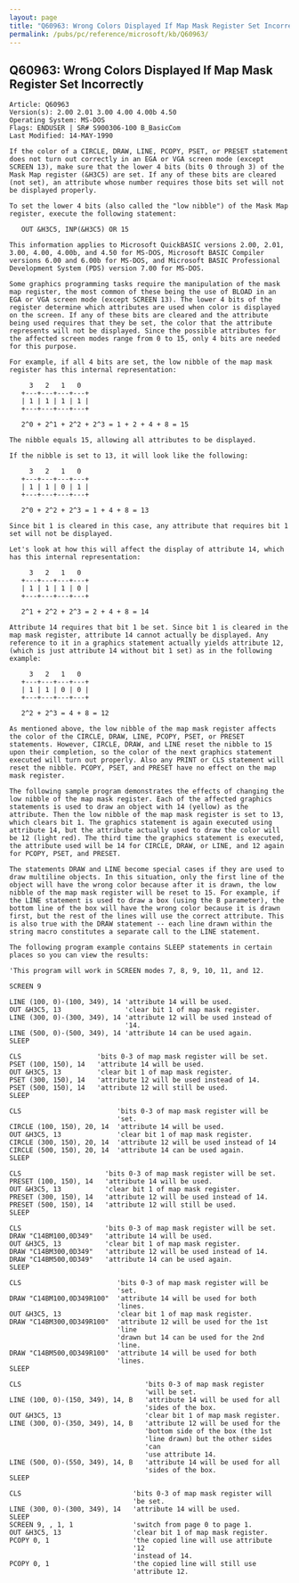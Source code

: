 ```yaml
---
layout: page
title: "Q60963: Wrong Colors Displayed If Map Mask Register Set Incorrectly"
permalink: /pubs/pc/reference/microsoft/kb/Q60963/
---
```


## Q60963: Wrong Colors Displayed If Map Mask Register Set Incorrectly

	Article: Q60963
	Version(s): 2.00 2.01 3.00 4.00 4.00b 4.50
	Operating System: MS-DOS
	Flags: ENDUSER | SR# S900306-100 B_BasicCom
	Last Modified: 14-MAY-1990
	
	If the color of a CIRCLE, DRAW, LINE, PCOPY, PSET, or PRESET statement
	does not turn out correctly in an EGA or VGA screen mode (except
	SCREEN 13), make sure that the lower 4 bits (bits 0 through 3) of the
	Mask Map register (&H3C5) are set. If any of these bits are cleared
	(not set), an attribute whose number requires those bits set will not
	be displayed properly.
	
	To set the lower 4 bits (also called the "low nibble") of the Mask Map
	register, execute the following statement:
	
	   OUT &H3C5, INP(&H3C5) OR 15
	
	This information applies to Microsoft QuickBASIC versions 2.00, 2.01,
	3.00, 4.00, 4.00b, and 4.50 for MS-DOS, Microsoft BASIC Compiler
	versions 6.00 and 6.00b for MS-DOS, and Microsoft BASIC Professional
	Development System (PDS) version 7.00 for MS-DOS.
	
	Some graphics programming tasks require the manipulation of the mask
	map register, the most common of these being the use of BLOAD in an
	EGA or VGA screen mode (except SCREEN 13). The lower 4 bits of the
	register determine which attributes are used when color is displayed
	on the screen. If any of these bits are cleared and the attribute
	being used requires that they be set, the color that the attribute
	represents will not be displayed. Since the possible attributes for
	the affected screen modes range from 0 to 15, only 4 bits are needed
	for this purpose.
	
	For example, if all 4 bits are set, the low nibble of the map mask
	register has this internal representation:
	
	     3   2   1   0
	   +---+---+---+---+
	   | 1 | 1 | 1 | 1 |
	   +---+---+---+---+
	
	   2^0 + 2^1 + 2^2 + 2^3 = 1 + 2 + 4 + 8 = 15
	
	The nibble equals 15, allowing all attributes to be displayed.
	
	If the nibble is set to 13, it will look like the following:
	
	     3   2   1   0
	   +---+---+---+---+
	   | 1 | 1 | 0 | 1 |
	   +---+---+---+---+
	
	   2^0 + 2^2 + 2^3 = 1 + 4 + 8 = 13
	
	Since bit 1 is cleared in this case, any attribute that requires bit 1
	set will not be displayed.
	
	Let's look at how this will affect the display of attribute 14, which
	has this internal representation:
	
	     3   2   1   0
	   +---+---+---+---+
	   | 1 | 1 | 1 | 0 |
	   +---+---+---+---+
	
	   2^1 + 2^2 + 2^3 = 2 + 4 + 8 = 14
	
	Attribute 14 requires that bit 1 be set. Since bit 1 is cleared in the
	map mask register, attribute 14 cannot actually be displayed. Any
	reference to it in a graphics statement actually yields attribute 12,
	(which is just attribute 14 without bit 1 set) as in the following
	example:
	
	     3   2   1   0
	   +---+---+---+---+
	   | 1 | 1 | 0 | 0 |
	   +---+---+---+---+
	
	   2^2 + 2^3 = 4 + 8 = 12
	
	As mentioned above, the low nibble of the map mask register affects
	the color of the CIRCLE, DRAW, LINE, PCOPY, PSET, or PRESET
	statements. However, CIRCLE, DRAW, and LINE reset the nibble to 15
	upon their completion, so the color of the next graphics statement
	executed will turn out properly. Also any PRINT or CLS statement will
	reset the nibble. PCOPY, PSET, and PRESET have no effect on the map
	mask register.
	
	The following sample program demonstrates the effects of changing the
	low nibble of the map mask register. Each of the affected graphics
	statements is used to draw an object with 14 (yellow) as the
	attribute. Then the low nibble of the map mask register is set to 13,
	which clears bit 1. The graphics statement is again executed using
	attribute 14, but the attribute actually used to draw the color will
	be 12 (light red). The third time the graphics statement is executed,
	the attribute used will be 14 for CIRCLE, DRAW, or LINE, and 12 again
	for PCOPY, PSET, and PRESET.
	
	The statements DRAW and LINE become special cases if they are used to
	draw multiline objects. In this situation, only the first line of the
	object will have the wrong color because after it is drawn, the low
	nibble of the map mask register will be reset to 15. For example, if
	the LINE statement is used to draw a box (using the B parameter), the
	bottom line of the box will have the wrong color because it is drawn
	first, but the rest of the lines will use the correct attribute. This
	is also true with the DRAW statement -- each line drawn within the
	string macro constitutes a separate call to the LINE statement.
	
	The following program example contains SLEEP statements in certain
	places so you can view the results:
	
	'This program will work in SCREEN modes 7, 8, 9, 10, 11, and 12.
	
	SCREEN 9
	
	LINE (100, 0)-(100, 349), 14 'attribute 14 will be used.
	OUT &H3C5, 13                'clear bit 1 of map mask register.
	LINE (300, 0)-(300, 349), 14 'attribute 12 will be used instead of
	                             '14.
	LINE (500, 0)-(500, 349), 14 'attribute 14 can be used again.
	SLEEP
	
	CLS                   'bits 0-3 of map mask register will be set.
	PSET (100, 150), 14   'attribute 14 will be used.
	OUT &H3C5, 13         'clear bit 1 of map mask register.
	PSET (300, 150), 14   'attribute 12 will be used instead of 14.
	PSET (500, 150), 14   'attribute 12 will still be used.
	SLEEP
	
	CLS                        'bits 0-3 of map mask register will be
	                           'set.
	CIRCLE (100, 150), 20, 14  'attribute 14 will be used.
	OUT &H3C5, 13              'clear bit 1 of map mask register.
	CIRCLE (300, 150), 20, 14  'attribute 12 will be used instead of 14
	CIRCLE (500, 150), 20, 14  'attribute 14 can be used again.
	SLEEP
	
	CLS                     'bits 0-3 of map mask register will be set.
	PRESET (100, 150), 14   'attribute 14 will be used.
	OUT &H3C5, 13           'clear bit 1 of map mask register.
	PRESET (300, 150), 14   'attribute 12 will be used instead of 14.
	PRESET (500, 150), 14   'attribute 12 will still be used.
	SLEEP
	
	CLS                     'bits 0-3 of map mask register will be set.
	DRAW "C14BM100,0D349"   'attribute 14 will be used.
	OUT &H3C5, 13           'clear bit 1 of map mask register.
	DRAW "C14BM300,0D349"   'attribute 12 will be used instead of 14.
	DRAW "C14BM500,0D349"   'attribute 14 can be used again.
	SLEEP
	
	CLS                        'bits 0-3 of map mask register will be
	                           'set.
	DRAW "C14BM100,0D349R100"  'attribute 14 will be used for both
	                           'lines.
	OUT &H3C5, 13              'clear bit 1 of map mask register.
	DRAW "C14BM300,0D349R100"  'attribute 12 will be used for the 1st
	                           'line
	                           'drawn but 14 can be used for the 2nd
	                           'line.
	DRAW "C14BM500,0D349R100"  'attribute 14 will be used for both
	                           'lines.
	SLEEP
	
	CLS                               'bits 0-3 of map mask register
	                                  'will be set.
	LINE (100, 0)-(150, 349), 14, B   'attribute 14 will be used for all
	                                  'sides of the box.
	OUT &H3C5, 13                     'clear bit 1 of map mask register.
	LINE (300, 0)-(350, 349), 14, B   'attribute 12 will be used for the
	                                  'bottom side of the box (the 1st
	                                  'line drawn) but the other sides
	                                  'can
	                                  'use attribute 14.
	LINE (500, 0)-(550, 349), 14, B   'attribute 14 will be used for all
	                                  'sides of the box.
	SLEEP
	
	CLS                            'bits 0-3 of map mask register will
	                               'be set.
	LINE (300, 0)-(300, 349), 14   'attribute 14 will be used.
	SLEEP
	SCREEN 9, , 1, 1               'switch from page 0 to page 1.
	OUT &H3C5, 13                  'clear bit 1 of map mask register.
	PCOPY 0, 1                     'the copied line will use attribute
	                               '12
	                               'instead of 14.
	PCOPY 0, 1                     'the copied line will still use
	                               'attribute 12.
